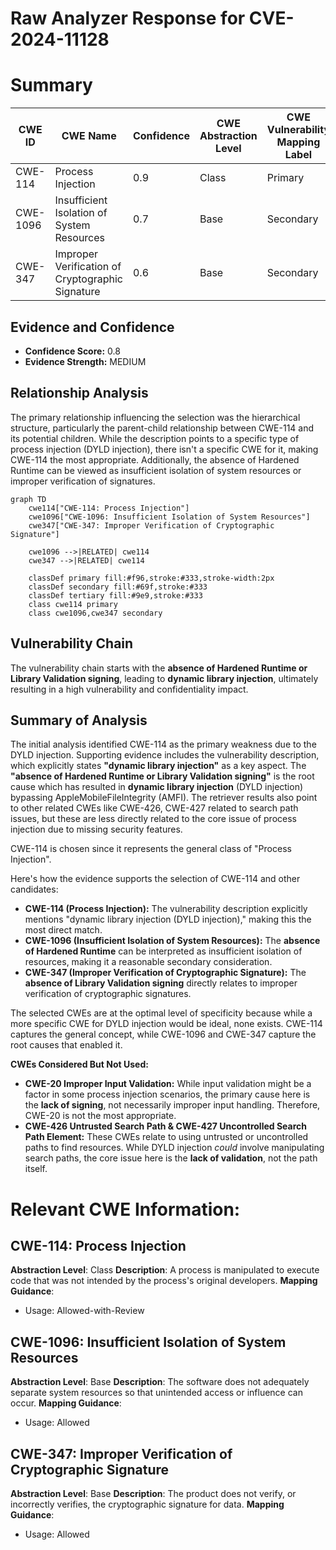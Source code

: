 # Raw Analyzer Response for CVE-2024-11128

# Summary
| CWE ID | CWE Name | Confidence | CWE Abstraction Level | CWE Vulnerability Mapping Label | CWE-Vulnerability Mapping Notes |
|---|---|---|---|---|---|
| CWE-114 | Process Injection | 0.9 | Class | Primary | Allowed-with-Review |
| CWE-1096 | Insufficient Isolation of System Resources | 0.7 | Base | Secondary | Allowed |
| CWE-347 | Improper Verification of Cryptographic Signature | 0.6 | Base | Secondary | Allowed |

## Evidence and Confidence

*   **Confidence Score:** 0.8
*   **Evidence Strength:** MEDIUM

## Relationship Analysis
The primary relationship influencing the selection was the hierarchical structure, particularly the parent-child relationship between CWE-114 and its potential children. While the description points to a specific type of process injection (DYLD injection), there isn't a specific CWE for it, making CWE-114 the most appropriate. Additionally, the absence of Hardened Runtime can be viewed as insufficient isolation of system resources or improper verification of signatures.

```mermaid
graph TD
    cwe114["CWE-114: Process Injection"]
    cwe1096["CWE-1096: Insufficient Isolation of System Resources"]
    cwe347["CWE-347: Improper Verification of Cryptographic Signature"]

    cwe1096 -->|RELATED| cwe114
    cwe347 -->|RELATED| cwe114

    classDef primary fill:#f96,stroke:#333,stroke-width:2px
    classDef secondary fill:#69f,stroke:#333
    classDef tertiary fill:#9e9,stroke:#333
    class cwe114 primary
    class cwe1096,cwe347 secondary
```

## Vulnerability Chain
The vulnerability chain starts with the **absence of Hardened Runtime or Library Validation signing**, leading to **dynamic library injection**, ultimately resulting in a high vulnerability and confidentiality impact.

## Summary of Analysis
The initial analysis identified CWE-114 as the primary weakness due to the DYLD injection. Supporting evidence includes the vulnerability description, which explicitly states **"dynamic library injection"** as a key aspect. The **"absence of Hardened Runtime or Library Validation signing"** is the root cause which has resulted in **dynamic library injection** (DYLD injection) bypassing AppleMobileFileIntegrity (AMFI). The retriever results also point to other related CWEs like CWE-426, CWE-427 related to search path issues, but these are less directly related to the core issue of process injection due to missing security features.

CWE-114 is chosen since it represents the general class of "Process Injection".

Here's how the evidence supports the selection of CWE-114 and other candidates:

*   **CWE-114 (Process Injection):** The vulnerability description explicitly mentions "dynamic library injection (DYLD injection)," making this the most direct match.
*   **CWE-1096 (Insufficient Isolation of System Resources):** The **absence of Hardened Runtime** can be interpreted as insufficient isolation of resources, making it a reasonable secondary consideration.
*   **CWE-347 (Improper Verification of Cryptographic Signature):** The **absence of Library Validation signing** directly relates to improper verification of cryptographic signatures.

The selected CWEs are at the optimal level of specificity because while a more specific CWE for DYLD injection would be ideal, none exists. CWE-114 captures the general concept, while CWE-1096 and CWE-347 capture the root causes that enabled it.

**CWEs Considered But Not Used:**

*   **CWE-20 Improper Input Validation:** While input validation might be a factor in some process injection scenarios, the primary cause here is the **lack of signing**, not necessarily improper input handling. Therefore, CWE-20 is not the most appropriate.
*   **CWE-426 Untrusted Search Path & CWE-427 Uncontrolled Search Path Element:** These CWEs relate to using untrusted or uncontrolled paths to find resources. While DYLD injection *could* involve manipulating search paths, the core issue here is the **lack of validation**, not the path itself.

# Relevant CWE Information:

## CWE-114: Process Injection
**Abstraction Level**: Class
**Description**: A process is manipulated to execute code that was not intended by the process's original developers.
**Mapping Guidance**:
- Usage: Allowed-with-Review

## CWE-1096: Insufficient Isolation of System Resources
**Abstraction Level**: Base
**Description**: The software does not adequately separate system resources so that unintended access or influence can occur.
**Mapping Guidance**:
- Usage: Allowed

## CWE-347: Improper Verification of Cryptographic Signature
**Abstraction Level**: Base
**Description**: The product does not verify, or incorrectly verifies, the cryptographic signature for data.
**Mapping Guidance**:
- Usage: Allowed